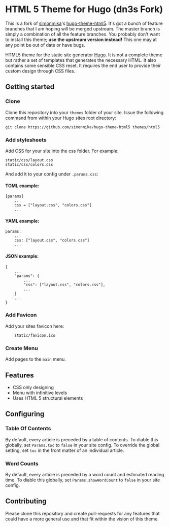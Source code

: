 # HTML 5 Theme for Hugo (dn3s Fork)

This is a fork of [simonmika](https://github.com/simonmika)'s [hugo-theme-html5](https://github.com/simonmika/hugo-theme-html5).
It's got a bunch of feature branches that I am hoping will be merged upstream. The master branch is simply a combination of all the feature branches.
You probably don't want to install this theme; **use the upstream version instead!**
This one may at any point be out of date or have bugs. 

HTML5 theme for the static site generator [Hugo](http://http://hugo.spf13.com).
It is not a complete theme but rather a set of templates that generates the necessary HTML. It also contains some sensible CSS reset.
It requires the end user to provide their custom design through CSS files.

## Getting started
### Clone
Clone this repository into your `themes` folder of your site. Issue the following command from within your Hugo sites root directory:

	git clone https://github.com/simonmika/hugo-theme-html5 themes/html5

### Add stylesheets
Add CSS for your site into the css folder. For example:

```
static/css/layout.css
static/css/colors.css
```

And add it to your config under `.params.css`:

#### TOML example:

```
[params]
	...
	css = ["layout.css", "colors.css"]
	...
```

#### YAML example:

```
params:
	...
	css: ["layout.css", "colors.css"]
	...
```

#### JSON example:

```
{
	...
	"params": {
		...
		"css": ["layout.css", "colors.css"],
		...
	}
	...
}
```

### Add Favicon
Add your sites favicon here:

```
	static/favicon.ico
```

### Create Menu
Add pages to the `main` menu.

## Features
 * CSS only designing
 * Menu with infinitive levels
 * Uses HTML 5 structural elements

## Configuring

### Table Of Contents

By default, every article is preceded by a table of contents.
To diable this globally, set `Params.toc` to `false` in your site config.
To override the global setting, set `toc` in the front matter of an individual article.

### Word Counts

By default, every article is preceded by a word count and estimated reading time.
To diable this globally, set `Params.showWordCount` to `false` in your site config.

## Contributing

Please clone this repository and create pull-requests for any features that could have a more general use and that fit within the vision of this theme.
